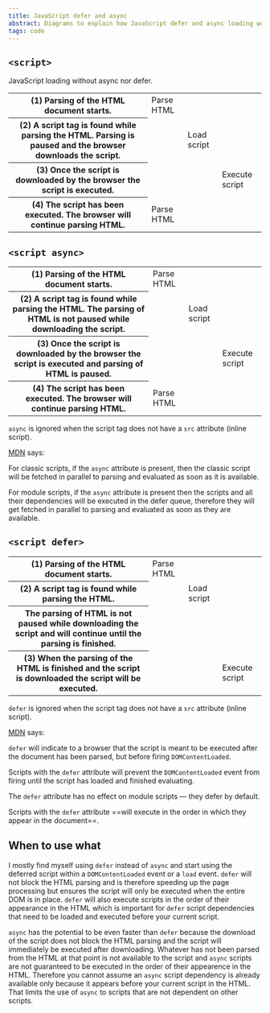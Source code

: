 ```yaml
---
title: JavaScript defer and async
abstract: Diagrams to explain how JavaScript defer and async loading works in the browser
tags: code
---
```

## `<script>`

JavaScript loading without async nor defer.

<table>
<tr><th class="normal">(1) Parsing of the HTML document starts.</th><td class="bg-primary white">Parse HTML</td><td></td><td></td></tr>
<tr><th class="normal">(2) A script tag is found while parsing the HTML. Parsing is paused and the browser downloads the script.</th><td class="bg-neutral-4"></td><td class="bg-accent-four white">Load script</td><td></td></tr>
<tr><th class="normal">(3) Once the script is downloaded by the browser the script is executed.</th><td class="bg-neutral-4"></td><td></td><td class="bg-accent-four white">Execute script</td></tr>
<tr><th class="normal">(4) The script has been executed. The browser will continue parsing HTML.</th><td class="bg-primary white">Parse HTML</td><td></td><td></td></tr>
</table>

## `<script async>`

<table>
<tr><th class="normal">(1) Parsing of the HTML document starts.</th><td class="bg-primary white">Parse HTML</td><td></td><td></td></tr>
<tr><th class="normal">(2) A script tag is found while parsing the HTML. The parsing of HTML is not paused while downloading the script.</th><td class="bg-primary"></td><td class="bg-accent-four white">Load script</td><td></td></tr>
<tr><th class="normal">(3) Once the script is downloaded by the browser the script is executed and parsing of HTML is paused.</th><td class="bg-neutral-4"></td><td></td><td class="bg-accent-four white">Execute script</td></tr>
<tr><th class="normal">(4) The script has been executed. The browser will continue parsing HTML.</th><td class="bg-primary white">Parse HTML</td><td></td><td></td></tr>
</table>

`async` is ignored when the script tag does not have a `src` attribute (inline script).


[MDN](https://developer.mozilla.org/en-US/docs/Web/HTML/Element/script) says:

For classic scripts, if the `async` attribute is present, then the classic script will be fetched in parallel to parsing and evaluated as soon as it is available.

For module scripts, if the `async` attribute is present then the scripts and all their dependencies will be executed in the defer queue, therefore they will get fetched in parallel to parsing and evaluated as soon as they are available.

## `<script defer>`

<table>
<tr><th class="normal">(1) Parsing of the HTML document starts.</th><td class="bg-primary white">Parse HTML</td><td></td><td></td></tr>
<tr><th class="normal">(2) A script tag is found while parsing the HTML.</th><td class="bg-primary"></td><td class="bg-accent-four white">Load script</td><td></td></tr>
<tr><th class="normal"> The parsing of HTML is not paused while downloading the script and will continue until the parsing is finished.</th><td class="bg-primary white"></td><td></td><td></td></tr>
<tr><th class="normal">(3) When the parsing of the HTML is finished and the script is downloaded the script will be executed.</th><td></td><td></td><td class="bg-accent-four white">Execute script</td></tr>
</table>

`defer` is ignored when the script tag does not have a `src` attribute (inline script).

[MDN](https://developer.mozilla.org/en-US/docs/Web/HTML/Element/script) says:

`defer` will indicate to a browser that the script is meant to be executed after the document has been parsed, but before firing `DOMContentLoaded`.

Scripts with the `defer` attribute will prevent the `DOMContentLoaded` event from firing until the script has loaded and finished evaluating.

The `defer` attribute has no effect on module scripts — they defer by default. 

Scripts with the `defer` attribute ==will execute in the order in which they appear in the document==.

## When to use what

I mostly find myself using `defer` instead of `async` and start using the deferred script within a `DOMContentLoaded` event or a `load` event. `defer` will not block the HTML parsing and is therefore speeding up the page processing but ensures the script will only be executed when the entire DOM is in place. `defer` will also execute scripts in the order of their appearance in the HTML which is important for `defer` script dependencies that need to be loaded and executed before your current script.

`async` has the potential to be even faster than `defer` because the download of the script does not block the HTML parsing and the script will immediately be executed after downloading. Whatever has not been parsed from the HTML at that point is not available to the script and `async` scripts are not guaranteed to be executed in the order of their appearence in the HTML. Therefore you cannot assume an `async` script dependency is already available only because it appears before your current script in the HTML. That limits the use of `async` to scripts that are not dependent on other scripts.




